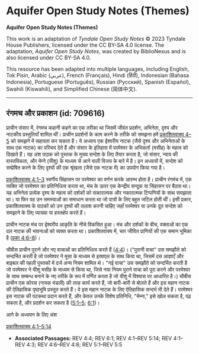 # Aquifer Open Study Notes (Themes)

**Aquifer Open Study Notes (Themes)**

This work is an adaptation of *Tyndale Open Study Notes* © 2023 Tyndale House Publishers, licensed under the CC BY\-SA 4\.0 license. The adaptation, *Aquifer Open Study Notes*, was created by BiblioNexus and is also licensed under CC BY\-SA 4\.0\.

This resource has been adapted into multiple languages, including English, Tok Pisin, Arabic (عربي), French (Français), Hindi (हिंदी), Indonesian (Bahasa Indonesia), Portuguese (Português), Russian (Русский), Spanish (Español), Swahili (Kiswahili), and Simplified Chinese (简体中文).



--------------------------------

## रंगमच और प्रकाशन (id: 709616)

प्राचीन संसार में, रंगमच कहानी कहने का एक तरीका था जिसमें जीवंत प्रदर्शन, अभिनेता, दृश्य और नाटकीय प्रस्तुतियाँ शामिल थीं। प्राचीन प्रदर्शनों के काम करने के तरीके को समझना हमें [प्रकाशितवाक्य 4–5](https://ref.ly/Rev4:1-Rev5:14) को समझने में सहायता कर सकता है। ये अध्याय एक ईश्वरीय नाटक (जैसे दृश्य और अभिनेताओं के साथ एक नाटक) का परिचय देते हैं और संसार के इतिहास में परमेश्वर के अभिकर्ता (मसीह) के महत्व को दिखाते हैं। यह अंश पाठक को पुस्तक के मुख्य सन्देश के लिए तैयार करता है, जो संसार, न्याय की वास्तविकता, और मेम्ने (यीशु) के माध्यम से आने वाली विजय के बारे में है। इन अध्यायों में, सन्देश को सम्प्रेषित करने के लिए दृश्यों की एक श्रृंखला (जैसे एक नाटक में) का उपयोग किया गया है।

[प्रकाशितवाक्य 4:1–3](https://ref.ly/Rev4:1-Rev4:3) स्वर्गीय सिंहासन पर परमेश्वर का वर्णन करके आरम्भ होता है। प्राचीन रंगमंच में, एक व्यक्ति जो परमेश्वर का प्रतिनिधित्व करता था, मंच के ऊपर एक केन्द्रीय सन्दूक या सिंहासन पर बैठता था। यह अभिनेता प्रत्येक दृश्य के महत्व को दर्शकों को सकारात्मक और नकारात्मक टिप्पणियों के साथ समझाता था। या फिर वह उन समस्याओं का समाधान करता था जो पात्रों के लिए बहुत जटिल होती थीं। इसी प्रकार, प्रकाशितवाक्य के पाठकों को उन दृश्यों की तलाश करनी चाहिए जहाँ परमेश्वर या उनके दूत सन्देश को समझाने के लिए व्याख्या या हस्तक्षेप करते हैं।

प्राचीन नाटक मंच पर ईश्वरीय आकृति के नीचे विकसित हुआ। मंच और दर्शकों के बीच, वक्ताओं का एक दल नाटक की भावनाओं को व्यक्त करता था। प्रकाशितवाक्य में, चार जीवित प्राणियों की एक समान भूमिका है ([प्रका 4:6–8](https://ref.ly/Rev4:6-Rev4:8))।

चौबीस प्राचीन पुराने और नए वाचाओं का प्रतिनिधित्व करते हैं ([4:4](https://ref.ly/Rev4:4))। ("पुरानी वाचा" उस समझौते को सन्दर्भित करती है जो परमेश्वर ने मूसा के माध्यम से इस्राएल के साथ किया था, जिसमें दस आज्ञाएँ और बाइबल की पहली पुस्तकों में दर्ज अन्य नियम शामिल थे। "नई वाचा" उस समझौते को सन्दर्भित करती है जो परमेश्वर ने यीशु मसीह के माध्यम से किया था, जिसे नया नियम पुराने वाचा को पूरा करने और परमेश्वर के साथ सम्बन्ध बनाने के नए तरीके के रूप में वर्णित करता है जो यीशु में विश्वास पर आधारित है।) चौबीस प्राचीन एक कोरस (गायक मंडली) की तरह कार्य करते हैं, जो बारी\-बारी से बोलते हैं और इस महान नाटक की ऐतिहासिक पृष्ठभूमि प्रस्तुत करते हैं। वे इस महान नाटक के लिए ऐतिहासिक सन्दर्भ भी देते हैं। परमेश्वर इस नाटक की पटकथा प्रदान करते हैं, और केवल उनके विशेष प्रतिनिधि, "मेम्ना," इसे खोल सकता है, पढ़ सकता है, और प्रदर्शन कर सकता है ([5:1–5](https://ref.ly/Rev5:1-Rev5:5); [6:1](https://ref.ly/Rev6:1))।

आगे के अध्ययन के लिए अंश

[प्रकाशितवाक्य 4:1–5:14](https://ref.ly/Rev4:1-Rev5:14)

* **Associated Passages:** REV 4:4; REV 6:1; REV 4:1–REV 5:14; REV 4:1–REV 4:3; REV 4:6–REV 4:8; REV 5:1–REV 5:5

